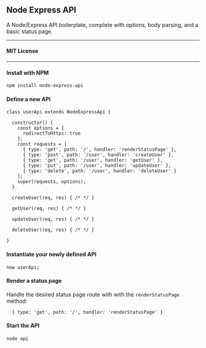 ## Node Express API

A Node/Express API boilerplate, complete with options, body parsing, and a basic status page.

-----

#### MIT License

-----

#### Install with NPM

```
npm install node-express-api
```

#### Define a new API

```
class userApi extends NodeExpressApi {

  constructor() {
    const options = {
      redirectToHttps: true
    };
    const requests = [
      { type: 'get', path: '/', handler: 'renderStatusPage' },
      { type: 'post', path: '/user', handler: 'createUser' },
      { type: 'get', path: '/user', handler: 'getUser' },
      { type: 'put', path: '/user', handler: 'updateUser' },
      { type: 'delete', path: '/user', handler: 'deleteUser' }
    ];
    super(requests, options);
  }

  createUser(req, res) { /* */ }

  getUser(req, res) { /* */ }

  updateUser(req, res) { /* */ }

  deleteUser(req, res) { /* */ }

}
```

#### Instantiate your newly defined API

```
new userApi;
```

#### Render a status page

Handle the desired status page route with with the `renderStatusPage` method:

```
  { type: 'get', path: '/', handler: 'renderStatusPage' }
```

#### Start the API

```
node api
```
